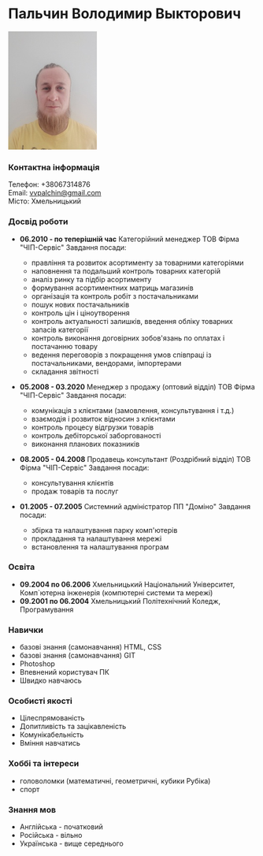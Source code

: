 # Пальчин Володимир Выкторович

![фото](myfoto_180x240.jpg)

### Контактна інформація

Телефон: +38067314876  
Email: vvpalchin@gmail.com  
Місто: Хмельницький  

### Досвід роботи

-  **06.2010 - по теперішній час**
   Категорійний менеджер
   ТОВ Фірма "ЧІП-Сервіс"
   Завдання посади:

   -  правління та розвиток асортименту за товарними категоріями
   -  наповнення та подальший контроль товарних категорій
   -  аналіз ринку та підбір асортименту
   -  формування асортиментних матриць магазинів
   -  організація та контроль робіт з постачальниками
   -  пошук нових постачальників
   -  контроль цін і ціноутворення
   -  контроль актуальності залишків, введення обліку товарних запасів категорії
   -  контроль виконання договірних зобов'язань по оплатах і постачанню товару
   -  ведення переговорів з покращення умов співпраці із постачальниками, вендорами, імпортерами
   -  складання звітності

-  **05.2008 - 03.2020**
   Менеджер з продажу (оптовий відділ)
   ТОВ Фірма "ЧІП-Сервіс"
   Завдання посади:

   -  комунікація з клієнтами (замовлення, консультування і т.д.)
   -  взаємодія і розвиток відносин з клієнтами
   -  контроль процесу відгрузки товарів
   -  контроль дебіторської заборгованості
   -  виконання планових показників

-  **08.2005 - 04.2008**
   Продавець консультант (Роздрібний відділ)
   ТОВ Фірма "ЧІП-Сервіс"
   Завдання посади:

   -  консультування клієнтів
   -  продаж товарів та послуг

-  **01.2005 - 07.2005**
   Системний адміністратор
   ПП "Доміно"
   Завдання посади:
   -  збірка та налаштування парку комп'ютерів
   -  прокладання та налаштування мережі
   -  встановлення та налаштування програм

### Освіта

-  **09.2004 по 06.2006**
   Хмельницький Національний Університет, Комп`ютерна інженерія (компютерні системи та мережі)
-  **09.2001 по 06.2004**
   Хмельницький Політехнічний Коледж, Програмування

### Навички

-  базові знання (самонавчання) HTML, CSS
-  базові знання (самонавчання) GIT
-  Photoshop
-  Впевнений користувач ПК
-  Швидко навчаюсь

### Особисті якості

-  Цілеспрямованість
-  Допитливість та зацікавленість
-  Комунікабельність
-  Вміння навчатись

### Хоббі та інтереси

-  головоломки (математичні, геометричні, кубики Рубіка)
-  спорт

### Знання мов

-  Англійська - початковий
-  Російська - вільно
-  Українська - вище середнього
